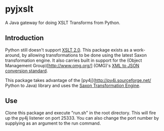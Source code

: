 pyjxslt
=======

A Java gateway for doing XSLT Transforms from Python.

Introduction
------------
Python still doesn't support [XSLT 2.0](http://www.w3.org/TR/xslt20/). This package exists as a work-around, by allowing transformations to be done
using the latest Saxon transformation engine.  It also carries built in support for the (Object Management Group)[http://www.omg.org/]
(OMG)'s [XML to JSON conversion standard](http://www.omg.org/cgi-bin/doc?ad/13-09-04).

This package takes advantage of the [py4j](http://py4j.sourceforge.net/ Python to Java)
library and uses the [Saxon Transformation Engine](http://saxon.sourceforge.net/).

Use
--------
Clone this package and execute "run.sh" in the root directory.  This will fire up the py4j listener on port 25333.  You can
also change the port number by supplying as an argument to the run command.




